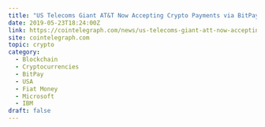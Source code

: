 ```yaml
---
title: "US Telecoms Giant AT&T Now Accepting Crypto Payments via BitPay"
date: 2019-05-23T18:24:00Z
link: https://cointelegraph.com/news/us-telecoms-giant-att-now-accepting-crypto-payments-via-bitpay?utm_medium=RSS&utm_source=hune
site: cointelegraph.com
topic: crypto
category:
  - Blockchain
  - Cryptocurrencies
  - BitPay
  - USA
  - Fiat Money
  - Microsoft
  - IBM
draft: false
---
```

